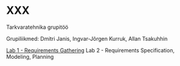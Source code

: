 XXX
===

Tarkvaratehnika grupitöö

Grupiliikmed: Dmitri Janis, Ingvar-Jõrgen Kurruk, Allan Tsakuhhin

<a href="https://github.com/Tsakuhhin/XXX/wiki/Homework-1">Lab 1 - Requirements Gathering</a>
Lab 2 - Requirements Specification, Modeling, Planning
